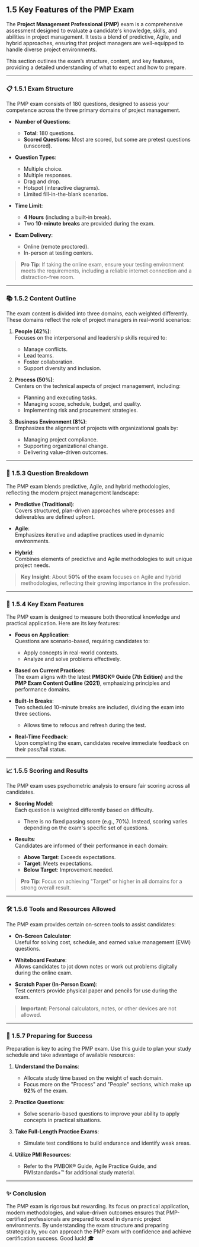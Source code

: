 ## 1.5 Key Features of the PMP Exam

The **Project Management Professional (PMP)** exam is a comprehensive assessment designed to evaluate a candidate's knowledge, skills, and abilities in project management. It tests a blend of predictive, Agile, and hybrid approaches, ensuring that project managers are well-equipped to handle diverse project environments.

This section outlines the exam’s structure, content, and key features, providing a detailed understanding of what to expect and how to prepare.

---

### 📋 **1.5.1 Exam Structure**
The PMP exam consists of 180 questions, designed to assess your competence across the three primary domains of project management.

- **Number of Questions**:  
  - **Total**: 180 questions.  
  - **Scored Questions**: Most are scored, but some are pretest questions (unscored).

- **Question Types**:  
  - Multiple choice.  
  - Multiple responses.  
  - Drag and drop.  
  - Hotspot (interactive diagrams).  
  - Limited fill-in-the-blank scenarios.

- **Time Limit**:  
  - **4 Hours** (including a built-in break).  
  - Two **10-minute breaks** are provided during the exam.

- **Exam Delivery**:  
  - Online (remote proctored).  
  - In-person at testing centers.  

> **Pro Tip**: If taking the online exam, ensure your testing environment meets the requirements, including a reliable internet connection and a distraction-free room.

---

### 📚 **1.5.2 Content Outline**
The exam content is divided into three domains, each weighted differently. These domains reflect the role of project managers in real-world scenarios:

1. **People (42%)**:  
   Focuses on the interpersonal and leadership skills required to:
   - Manage conflicts.  
   - Lead teams.  
   - Foster collaboration.  
   - Support diversity and inclusion.  

2. **Process (50%)**:  
   Centers on the technical aspects of project management, including:  
   - Planning and executing tasks.  
   - Managing scope, schedule, budget, and quality.  
   - Implementing risk and procurement strategies.  

3. **Business Environment (8%)**:  
   Emphasizes the alignment of projects with organizational goals by:
   - Managing project compliance.  
   - Supporting organizational change.  
   - Delivering value-driven outcomes.

---

### 🧠 **1.5.3 Question Breakdown**
The PMP exam blends predictive, Agile, and hybrid methodologies, reflecting the modern project management landscape:

- **Predictive (Traditional)**:  
  Covers structured, plan-driven approaches where processes and deliverables are defined upfront.

- **Agile**:  
  Emphasizes iterative and adaptive practices used in dynamic environments.

- **Hybrid**:  
  Combines elements of predictive and Agile methodologies to suit unique project needs.

> **Key Insight**: About **50% of the exam** focuses on Agile and hybrid methodologies, reflecting their growing importance in the profession.

---

### 🔑 **1.5.4 Key Exam Features**
The PMP exam is designed to measure both theoretical knowledge and practical application. Here are its key features:

- **Focus on Application**:  
  Questions are scenario-based, requiring candidates to:
  - Apply concepts in real-world contexts.  
  - Analyze and solve problems effectively.

- **Based on Current Practices**:  
  The exam aligns with the latest **PMBOK® Guide (7th Edition)** and the **PMP Exam Content Outline (2021)**, emphasizing principles and performance domains.

- **Built-In Breaks**:  
  Two scheduled 10-minute breaks are included, dividing the exam into three sections.  
  - Allows time to refocus and refresh during the test.

- **Real-Time Feedback**:  
  Upon completing the exam, candidates receive immediate feedback on their pass/fail status.

---

### 📈 **1.5.5 Scoring and Results**
The PMP exam uses psychometric analysis to ensure fair scoring across all candidates. 

- **Scoring Model**:  
  Each question is weighted differently based on difficulty.  
  - There is no fixed passing score (e.g., 70%). Instead, scoring varies depending on the exam's specific set of questions.

- **Results**:  
  Candidates are informed of their performance in each domain:
  - **Above Target**: Exceeds expectations.  
  - **Target**: Meets expectations.  
  - **Below Target**: Improvement needed.

> **Pro Tip**: Focus on achieving "Target" or higher in all domains for a strong overall result.

---

### 🛠 **1.5.6 Tools and Resources Allowed**
The PMP exam provides certain on-screen tools to assist candidates:

- **On-Screen Calculator**:  
  Useful for solving cost, schedule, and earned value management (EVM) questions.

- **Whiteboard Feature**:  
  Allows candidates to jot down notes or work out problems digitally during the online exam.

- **Scratch Paper (In-Person Exam)**:  
  Test centers provide physical paper and pencils for use during the exam.

> **Important**: Personal calculators, notes, or other devices are not allowed.

---

### 🎯 **1.5.7 Preparing for Success**
Preparation is key to acing the PMP exam. Use this guide to plan your study schedule and take advantage of available resources:

1. **Understand the Domains**:  
   - Allocate study time based on the weight of each domain.  
   - Focus more on the "Process" and "People" sections, which make up **92%** of the exam.

2. **Practice Questions**:  
   - Solve scenario-based questions to improve your ability to apply concepts in practical situations.

3. **Take Full-Length Practice Exams**:  
   - Simulate test conditions to build endurance and identify weak areas.

4. **Utilize PMI Resources**:  
   - Refer to the PMBOK® Guide, Agile Practice Guide, and PMIstandards+™ for additional study material.

---

### ✨ **Conclusion**
The PMP exam is rigorous but rewarding. Its focus on practical application, modern methodologies, and value-driven outcomes ensures that PMP-certified professionals are prepared to excel in dynamic project environments. By understanding the exam structure and preparing strategically, you can approach the PMP exam with confidence and achieve certification success. Good luck! 🎓
